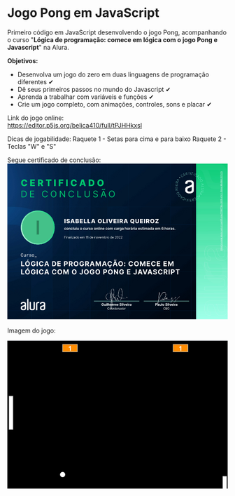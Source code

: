 # Jogo Pong em JavaScript

Primeiro código em JavaScript desenvolvendo o jogo Pong, acompanhando o curso "**Lógica de programação: comece em lógica com o jogo Pong e Javascript**" na Alura.

**Objetivos:**
  - Desenvolva um jogo do zero em duas linguagens de programação diferentes ✔
  - Dê seus primeiros passos no mundo do Javascript ✔
  - Aprenda a trabalhar com variáveis e funções ✔
  - Crie um jogo completo, com animações, controles, sons e placar ✔
  
Link do jogo online: <br>
https://editor.p5js.org/belica410/full/tPJHHkxsl

Dicas de jogabilidade:
Raquete 1 - Setas para cima e para baixo
Raquete 2 - Teclas "W" e "S"

Segue certificado de conclusão:
![alt text](https://github.com/IsabellaOQ/jogo_pong_js/blob/master/certificado.png)

Imagem do jogo:

![alt text](https://github.com/IsabellaOQ/jogo_pong_js/blob/master/pongImage.png)
